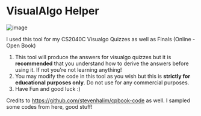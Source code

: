 # VisualAlgo Helper 
![image](https://user-images.githubusercontent.com/7589432/166104560-050216e5-66bd-467a-8111-2c882b3d9372.png)

I used this tool for my CS2040C Visualgo Quizzes as well as Finals (Online - Open Book)

1. This tool will produce the answers for visualgo quizzes but it is **recommended** that you understand how to derive the answers before using it. If not you're not learning anything!
2. You may modify the code in this tool as you wish but this is **strictly for educational purposes only**. Do not use for any commercial purposes.
3. Have Fun and good luck :)


Credits to https://github.com/stevenhalim/cpbook-code as well. I sampled some codes from here, good stuff!
